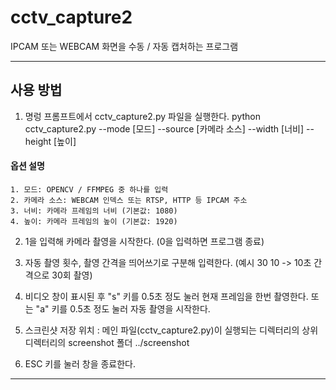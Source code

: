 # cctv_capture2

IPCAM 또는 WEBCAM 화면을 수동 / 자동 캡처하는 프로그램

------------

## 사용 방법

1. 명렁 프롬프트에서 cctv_capture2.py 파일을 실행한다.
    python cctv_capture2.py --mode [모드] --source [카메라 소스] --width [너비] --height [높이]

#### 옵션 설명

    1. 모드: OPENCV / FFMPEG 중 하나를 입력
    2. 카메라 소스: WEBCAM 인덱스 또는 RTSP, HTTP 등 IPCAM 주소
    3. 너비: 카메라 프레임의 너비 (기본값: 1080)
    4. 높이: 카메라 프레임의 높이 (기본값: 1920)

2. 1을 입력해 카메라 촬영을 시작한다. (0을 입력하면 프로그램 종료)

3. 자동 촬영 횟수, 촬영 간격을 띄어쓰기로 구분해 입력한다. (예시 30 10 -> 10초 간격으로 30회 촬영)

5. 비디오 창이 표시된 후 "s" 키를 0.5초 정도 눌러 현재 프레임을 한번 촬영한다. 또는 "a" 키를 0.5초 정도 눌러 자동 촬영을 시작한다.

6. 스크린샷 저장 위치 : 메인 파일(cctv_capture2.py)이 실행되는 디렉터리의 상위 디렉터리의 screenshot 폴더
    ../screenshot

7. ESC 키를 눌러 창을 종료한다.

------------